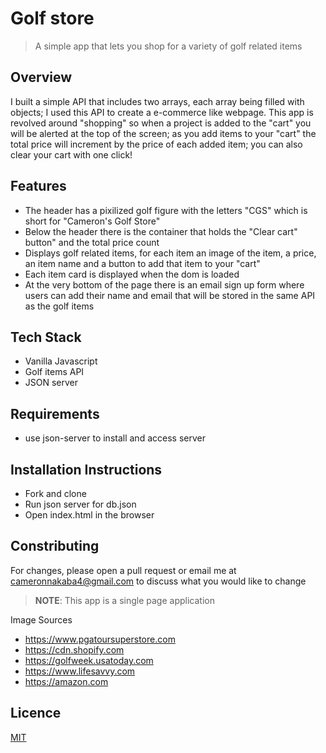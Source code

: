 # Golf store
> A simple app that lets you shop for a variety of golf related items

## Overview
I built a simple API that includes two arrays, each array being filled with objects; I used this API to create a e-commerce like webpage. This app is revolved around "shopping" so when a project is added to the "cart" you will be alerted at the top of the screen; as you add items to your "cart" the total price will increment by the price of each added item; you can also clear your cart with one click!

## Features
- The header has a pixilized golf figure with the letters "CGS" which is short for "Cameron's Golf Store"
- Below the header there is the container that holds the "Clear cart" button" and the total price count
- Displays golf related items, for each item an image of the item, a price, an item name and a button to add that item to your "cart"
- Each item card is displayed when the dom is loaded
- At the very bottom of the page there is an email sign up form where users can add their name and email that will be stored in the same API as the golf items

## Tech Stack
- Vanilla Javascript
- Golf items API
- JSON server 

## Requirements
* use json-server to install and access server

## Installation Instructions
* Fork and clone
* Run json server for db.json
* Open index.html in the browser


## Constributing
For changes, please open a pull request or email me at cameronnakaba4@gmail.com to discuss what you would like to change

>**NOTE**: This app is a single page application

Image Sources
- https://www.pgatoursuperstore.com
- https://cdn.shopify.com
- https://golfweek.usatoday.com
- https://www.lifesavvy.com
- https://amazon.com

## Licence
[MIT](https://choosealicense.com/licenses/mit/)